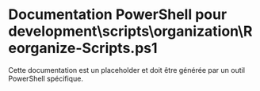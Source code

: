 # Documentation PowerShell pour development\scripts\organization\Reorganize-Scripts.ps1

Cette documentation est un placeholder et doit être générée par un outil PowerShell spécifique.
